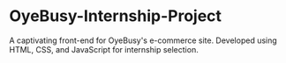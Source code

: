 # OyeBusy-Internship-Project
A captivating front-end for OyeBusy's e-commerce site. Developed using HTML, CSS, and JavaScript for internship selection.
